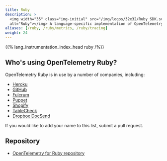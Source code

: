 ```yaml
---
title: Ruby
description: >
  <img width="35" class="img-initial" src="/img/logos/32x32/Ruby_SDK.svg"
  alt="Ruby"></img> A language-specific implementation of OpenTelemetry in Ruby.
aliases: [/ruby, /ruby/metrics, /ruby/tracing]
weight: 24
---
```


{{% lang_instrumentation_index_head ruby /%}}

## Who's using OpenTelemetry Ruby?

OpenTelemetry Ruby is in use by a number of companies, including:

- [Heroku](https://heroku.com)
- [GitHub](https://github.com)
- [Fulcrum](https://www.fulcrumapp.com)
- [Puppet](https://puppet.com)
- [Shopify](https://shopify.com)
- [TableCheck](https://www.tablecheck.com)
- [Dropbox DocSend](https://www.docsend.com)

If you would like to add your name to this list, submit a pull request.

## Repository

- [OpenTelemetry for Ruby repository][repo]

[repo]: https://github.com/open-telemetry/opentelemetry-ruby
